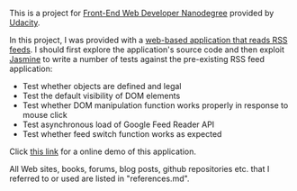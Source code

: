 This is a project for [Front-End Web Developer Nanodegree](https://www.udacity.com/course/nd001) provided by [Udacity](https://www.udacity.com). 

In this project, I was provided with a [web-based application that reads RSS feeds](https://github.com/udacity/frontend-nanodegree-feedreader). I should first explore the application's source code and then exploit [Jasmine](http://jasmine.github.io/) to write a number of tests against the pre-existing RSS feed application:

* Test whether objects are defined and legal
* Test the default visibility of DOM elements
* Test whether DOM manipulation function works properly in response to mouse click
* Test asynchronous load of Google Feed Reader API 
* Test whether feed switch function works as expected

Click [this link](http://g7845123.github.io/feed-reader) for a online demo of this application. 

All Web sites, books, forums, blog posts, github repositories etc. that I referred to or used are listed in "references.md". 
